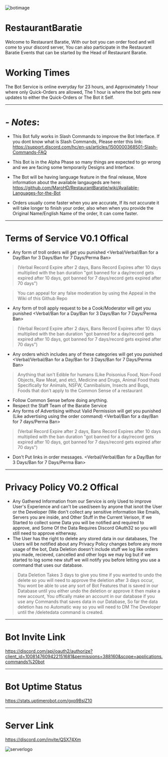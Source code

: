 ![botimage](https://media.discordapp.net/attachments/1008816409045905510/1010218203324104815/restaurantbaratie.png?width=872&height=436)
# RestaurantBaratie
Welcome to Restaurant Baratie, With our bot you can order food and will come to your discord server, You can also participate in the Restaurant Baratie Events that can be started by the Head of Restaurant Baratie.
# Working Times
The Bot Service is online everyday for 23 hours, and Approximately 1 hour where only Quick-Orders are allowed, The 1 hour is where the bot gets new updates to either the Quick-Orders or The Bot it Self.
***
# *- Notes*:
- This Bot fully works in Slash Commands to improve the Bot Interface. If you dont know what is Slash Commands, Please enter this link: https://support.discord.com/hc/en-us/articles/1500000368501-Slash-Commands-FAQ
- This Bot is in the Alpha Phase so many things are expected to go wrong and we are facing some temporarily Designs and Interface.

- The Bot will be having language feature in the final release, More information about the available langaugeds are here: https://github.com/MaroHD/RestaurantBaratie/wiki/Available-Languages-for-the-Bot

- Orders usually come faster when you are accurate, If its not accurate it will take longer to finish your order, also when when you provide the Original Name/English Name of the order, It can come faster.

***
# Terms of Service V0.1 Offical
- Any form of troll orders will get you punished <Verbal/Verbal/Ban for a Day/Ban for 3 Days/Ban for 7 Days/Perma Ban> 
> (Verbal Record Expire after 2 days, Bans Record Expires after 10 days multiplied with the ban duration "got banned for a day/record gets expired after 10 days, got banned for 7 days/record gets expired after 70 days")

> You can appeal for any false moderation by using the Appeal in the Wiki of this Github Repo
- Any form of troll apply request to be a Cook/Moderator will get you punished <Verbal/Ban for a Day/Ban for 3 Days/Ban for 7 Days/Perma Ban>
> (Verbal Record Expire after 2 days, Bans Record Expires after 10 days multiplied with the ban duration "got banned for a day/record gets expired after 10 days, got banned for 7 days/record gets expired after 70 days")
- Any orders which includes any of these categories will get you punished <Verbal/Verbal/Ban for a Day/Ban for 3 Days/Ban for 7 Days/Perma Ban> 
> Anything that isn't Edible for humans (Like Poisonius Food, Non-Food Objects, Raw Meat, and etc), Medicine and Drugs, Animal Food thats Specifically for Animals, NSFW, Cannibalisim, Insects and Bugs, Foods that don't apply to the Common Sense of a restaurant
- Follow Common Sense before doing anything.
- Respect the Staff Team of the Baratie Service
- Any forms of Advertising without Valid Permission will get you punished (Like advertising using the order command) <Verbal/Ban for a day/Ban for 7 days/Perma Ban>
> (Verbal Record Expire after 2 days, Bans Record Expires after 10 days multiplied with the ban duration "got banned for a day/record gets expired after 10 days, got banned for 7 days/record gets expired after 70 days")
- Don't Put links in order messages. <Verbal/Verbal/Ban for a Day/Ban for 3 Days/Ban for 7 Days/Perma Ban> 
***
# Privacy Policy V0.2 Offical
- Any Gathered Information from our Service is only Used to improve User's Experience and can't be used/seen by anyone that isnot the User or the Developer (We don't collect any sensitive information like Emails, Servers you are inside, and Other Stuff in the Current Verison, If we Started to collect some Data you will be notified and required to approve, and Some Of the Data Requires Discord OAuth32 so you will still need to approve eitherway.
- The User has the right to delete any stored data in our databases, The Users will be notified about any Privacy Policy changes before any more usage of the bot, Data Deletion doesn't include stuff we log like orders you made, recieved, cancelled and other logs we may log but if we started to log some new stuff we will notify you  before letting you use a command that uses our database.
> Data Deletion Takes 3 days to give you time if you wanted to undo the delete so you will need to approve the deletion after 3 days occur, You wont be able to use any sort of Bot Features that is saved in our Database until you either undo the deletion or approve it then make a new account, You offically make an account in our database if you use any Commands that saves data in our Database, So far the data deletion has no Automatic way so you will need to DM The Developer until the /deletedata command is created.
***
# Bot Invite Link
https://discord.com/api/oauth2/authorize?client_id=1008147609422151681&permissions=388160&scope=applications.commands%20bot
***
# Bot Uptime Status
https://stats.uptimerobot.com/gxp9BslZ10
***
# Server Link
https://discord.com/invite/QSX74Xm

![serverlogo](https://media.discordapp.net/attachments/1008816409045905510/1010566907964956784/New_Canvas.png?width=218&height=218)
